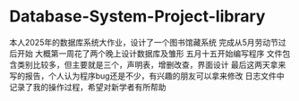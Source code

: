 # Database-System-Project-library
本人2025年的数据库系统大作业，设计了一个图书馆藏系统
完成从5月劳动节过后开始
大概第一周花了两个晚上设计数据库及雏形
五月十五开始编写程序
文件包含类别比较多，但主要就是三个，声明表，增删改查，界面设计
最后这两天拿来写的报告，个人认为程序bug还是不少，有兴趣的朋友可以拿来修改
日志文件中记录了我的操作过程，希望对新学者有所帮助
